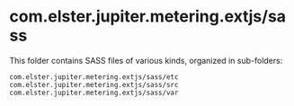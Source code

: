 # com.elster.jupiter.metering.extjs/sass

This folder contains SASS files of various kinds, organized in sub-folders:

    com.elster.jupiter.metering.extjs/sass/etc
    com.elster.jupiter.metering.extjs/sass/src
    com.elster.jupiter.metering.extjs/sass/var
